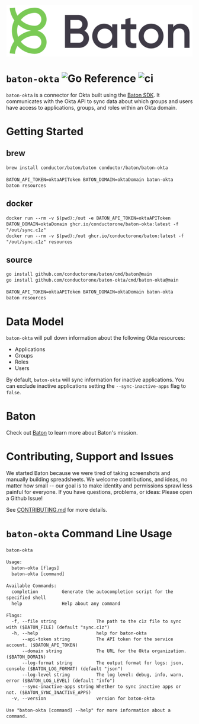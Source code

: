 ![Baton Logo](./docs/images/baton-logo.png)

# `baton-okta` ![Go Reference](https://pkg.go.dev/badge/github.com/conductorone/baton-okta.svg) ![ci](https://github.com/conductorone/baton-github/actions/workflows/main.yaml/badge.svg)

`baton-okta` is a connector for Okta built using the [Baton SDK](https://github.com/conductorone/baton-sdk). It communicates with the Okta API to sync data about which groups and users have access to applications, groups, and roles within an Okta domain.

# Getting Started

## brew

```
brew install conductor/baton/baton conductor/baton/baton-okta

BATON_API_TOKEN=oktaAPIToken BATON_DOMAIN=oktaDomain baton-okta
baton resources
```

## docker

```
docker run --rm -v $(pwd):/out -e BATON_API_TOKEN=oktaAPIToken BATON_DOMAIN=oktaDomain ghcr.io/conductorone/baton-okta:latest -f "/out/sync.c1z"
docker run --rm -v $(pwd):/out ghcr.io/conductorone/baton:latest -f "/out/sync.c1z" resources
```

## source

```
go install github.com/conductorone/baton/cmd/baton@main
go install github.com/conductorone/baton-okta/cmd/baton-okta@main

BATON_API_TOKEN=oktaAPIToken BATON_DOMAIN=oktaDomain baton-okta
baton resources
```

# Data Model

`baton-okta` will pull down information about the following Okta resources:

- Applications
- Groups
- Roles
- Users

By default, `baton-okta` will sync information for inactive applications. You can exclude inactive applications setting the `--sync-inactive-apps` flag to `false`.

# Baton

Check out [Baton](https://github.com/conductorone/baton) to learn more about Baton's mission.

# Contributing, Support and Issues

We started Baton because we were tired of taking screenshots and manually building spreadsheets. We welcome contributions, and ideas, no matter how small -- our goal is to make identity and permissions sprawl less painful for everyone. If you have questions, problems, or ideas: Please open a Github Issue!

See [CONTRIBUTING.md](https://github.com/ConductorOne/baton/blob/main/CONTRIBUTING.md) for more details.

# `baton-okta` Command Line Usage

```
baton-okta

Usage:
  baton-okta [flags]
  baton-okta [command]

Available Commands:
  completion         Generate the autocompletion script for the specified shell
  help               Help about any command

Flags:
  -f, --file string               The path to the c1z file to sync with ($BATON_FILE) (default "sync.c1z")
  -h, --help                      help for baton-okta
      --api-token string          The API token for the service account. ($BATON_API_TOKEN)
      --domain string             The URL for the Okta organization. ($BATON_DOMAIN)
      --log-format string         The output format for logs: json, console ($BATON_LOG_FORMAT) (default "json")
      --log-level string          The log level: debug, info, warn, error ($BATON_LOG_LEVEL) (default "info")
      --sync-inactive-apps string Whether to sync inactive apps or not. ($BATON_SYNC_INACTIVE_APPS)
  -v, --version                   version for baton-okta

Use "baton-okta [command] --help" for more information about a command.
```
